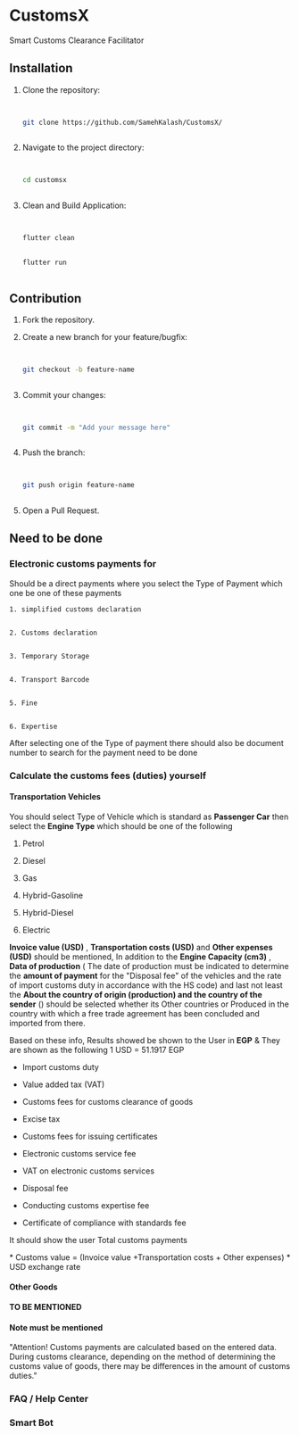 # CustomsX

 

Smart Customs Clearance Facilitator 
 


 

## Installation
 

1. Clone the repository:
 

   ```bash
 

   git clone https://github.com/SamehKalash/CustomsX/
 

   ```
 

2. Navigate to the project directory:
 

   ```bash
 

   cd customsx
 

   ```
 

3. Clean and Build Application:
 

   ```bash
 

   flutter clean
 

   flutter run
 

   ```
 


 

## Contribution
 

1. Fork the repository.
 

2. Create a new branch for your feature/bugfix:
 

   ```bash
 

   git checkout -b feature-name
 

   ```
 

3. Commit your changes:
 

   ```bash
 

   git commit -m "Add your message here"
 

   ```
 

4. Push the branch:
 

   ```bash
 

   git push origin feature-name
 

   ```
 

5. Open a Pull Request.
 


 

## Need to be done 
 

### Electronic customs payments for 
 

Should be a direct payments where you select the Type of Payment which one be one of these payments 
 


 

	1. simplified customs declaration
 

	2. Customs declaration 
 

	3. Temporary Storage
 

	4. Transport Barcode
 

	5. Fine
 

	6. Expertise
 

After selecting one of the Type of payment there should also be document number to search for the payment need to be done 
 


 

### Calculate the customs fees (duties) yourself
 

#### Transportation Vehicles 
 

You should select Type of Vehicle which is standard as **Passenger Car** then select the **Engine Type** which should be one of the following 
 

1. Petrol
 

2. Diesel
 

3. Gas
 

4. Hybrid-Gasoline
 

5. Hybrid-Diesel
 

6. Electric
 


 

**Invoice value (USD)** , **Transportation costs (USD)** and **Other expenses (USD)** should be mentioned, In addition to the **Engine Capacity (cm3)** , **Data of production** ( The date of production must be indicated to determine the **amount of payment** for the "Disposal fee" of the vehicles and the rate of import customs duty in accordance with the HS code) and last not least the **About the country of origin (production) and the country of the sender** () should be selected whether its Other countries or Produced in the country with which a free trade agreement has been concluded and imported from there.
 


 

Based on these info, Results showed be shown to the User in **EGP** & They are shown as the following  1 USD =  51.1917 EGP
 


 

- Import customs duty
 

- Value added tax (VAT)
 

- Customs fees for customs clearance of goods
 

- Excise tax
 

- Customs fees for issuing certificates
 

- Electronic customs service fee
 

- VAT on electronic customs services
 

- Disposal fee
 

- Conducting customs expertise fee
 

- Certificate of compliance with standards fee
 


 

It should show the user Total customs payments 
 

* Customs value = (Invoice value +Transportation costs + Other expenses) * USD exchange rate
 


 

#### Other Goods
 


 

**TO BE MENTIONED**
 


 


 

#### Note must be mentioned
 

"Attention! Customs payments are calculated based on the entered data. During customs clearance, depending on the method of determining the customs value of goods, there may be differences in the amount of customs duties."
 


 

 

### FAQ / Help Center
 

### Smart Bot